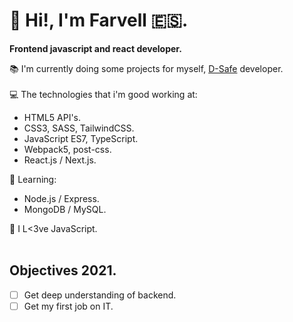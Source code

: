 # 👋 Hi!, I'm Farvell 🇪🇸.

**Frontend javascript and react developer.** <br>

 📚 I'm currently doing some projects for myself, <a href="https://discordsafe.com/">D-Safe</a> developer.<br><br>
 💻 The technologies that i'm good working at:
 
  - HTML5 API's.
  - CSS3, SASS, TailwindCSS.
  - JavaScript ES7, TypeScript.
  - Webpack5, post-css.
  - React.js / Next.js.
  
  💪 Learning:
  
  - Node.js / Express.
  - MongoDB / MySQL.
  
  
💛 I L<3ve JavaScript.<br><br>
 
 ## Objectives 2021.
- [ ] Get deep understanding of backend.
- [ ] Get my first job on IT.
